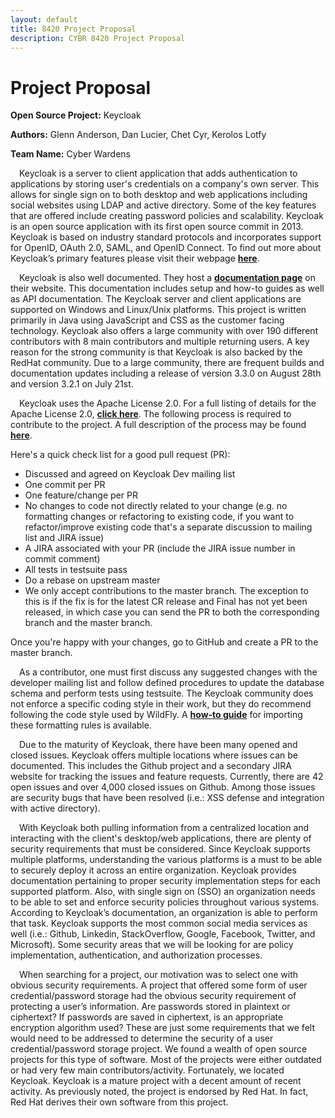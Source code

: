 ```yaml
---
layout: default
title: 8420 Project Proposal
description: CYBR 8420 Project Proposal
---
```

Project Proposal
================

<strong>Open Source Project:</strong> Keycloak

<strong>Authors:</strong> Glenn Anderson, Dan Lucier, Chet Cyr, Kerolos Lotfy

<strong>Team Name:</strong> Cyber Wardens


&emsp;Keycloak is a server to client application that adds authentication to applications by storing user's credentials on a company's own server. This allows for single sign on to both desktop and web applications including social websites using LDAP and active directory. Some of the key features that are offered include creating password policies and scalability. Keycloak is an open source application with its first open source commit in 2013. Keycloak is based on industry standard protocols and incorporates support for OpenID, OAuth 2.0, SAML, and OpenID Connect. To find out more about Keycloak’s primary features please visit their webpage <a href=" http://www.keycloak.org/about.html"><strong>here</strong></a>. 

&emsp;Keycloak is also well documented. They host a <a href="http://www.keycloak.org/documentation.html"><strong>documentation page</strong></a> on their website. This documentation includes setup and how-to guides as well as API documentation. The Keycloak server and client applications are supported on Windows and Linux/Unix platforms. This project is written primarily in Java using JavaScript and CSS as the customer facing technology. Keycloak also offers a large community with over 190 different contributors with 8 main contributors and multiple returning users. A key reason for the strong community is that Keycloak is also backed by the RedHat community. Due to a large community, there are frequent builds and documentation updates including a release of version 3.3.0 on August 28th and version 3.2.1 on July 21st.

&emsp;Keycloak uses the Apache License 2.0. For a full listing of details for the Apache License 2.0, <a href="https://www.apache.org/licenses/LICENSE-2.0"><strong>click here</strong></a>. The following process is required to contribute to the project. A full description of the process may be found <a href="https://github.com/keycloak/keycloak/blob/master/misc/HackingOnKeycloak.md"><strong>here</strong></a>.

Here's a quick check list for a good pull request (PR):
<ul>
  <li>Discussed and agreed on Keycloak Dev mailing list</li>
  <li>One commit per PR</li>
  <li>One feature/change per PR</li>
<li>No changes to code not directly related to your change (e.g. no formatting changes or refactoring to existing code, if you want to refactor/improve existing code that's a separate discussion to mailing list and JIRA issue)</li>
  <li>A JIRA associated with your PR (include the JIRA issue number in commit comment)</li>
  <li>All tests in testsuite pass</li>
  <li>Do a rebase on upstream master</li>
<li>We only accept contributions to the master branch. The exception to this is if the fix is for the latest CR release and Final has not yet been released, in which case you can send the PR to both the corresponding branch and the master branch.</li>
</ul> 
Once you're happy with your changes, go to GitHub and create a PR to the master branch.

&emsp;As a contributor, one must first discuss any suggested changes with the developer mailing list and follow defined procedures to update the database schema and perform tests using testsuite. The Keycloak community does not enforce a specific coding style in their work, but they do recommend following the code style used by WildFly. A <a href="https://developer.jboss.org/wiki/ImportFormattingRules?_sscc=t"><strong>how-to guide</strong></a> for importing these formatting rules is available.

&emsp;Due to the maturity of Keycloak, there have been many opened and closed issues. Keycloak offers multiple locations where issues can be documented. This includes the Github project and a secondary JIRA website for tracking the issues and feature requests. Currently, there are 42 open issues and over 4,000 closed issues on Github. Among those issues are security bugs that have been resolved (i.e.: XSS defense and integration with active directory). 

&emsp;With Keycloak both pulling information from a centralized location and interacting with the client's desktop/web applications, there are plenty of security requirements that must be considered. Since Keycloak supports multiple platforms, understanding the various platforms is a must to be able to securely deploy it across an entire organization. Keycloak provides documentation pertaining to proper security implementation steps for each supported platform. Also, with single sign on (SSO) an organization needs to be able to set and enforce security policies throughout various systems. According to Keycloak’s documentation, an organization is able to perform that task. Keycloak supports the most common social media services as well (i.e.: Github, Linkedin, StackOverflow, Google, Facebook, Twitter, and Microsoft). Some security areas that we will be looking for are policy implementation, authentication, and authorization processes.

&emsp;When searching for a project, our motivation was to select one with obvious security requirements. A project that offered some form of user credential/password storage had the obvious security requirement of protecting a user’s information. Are passwords stored in plaintext or ciphertext? If passwords are saved in ciphertext, is an appropriate encryption algorithm used? These are just some requirements that we felt would need to be addressed to determine the security of a user credential/password storage project. We found a wealth of open source projects for this type of software. Most of the projects were either outdated or had very few main contributors/activity. Fortunately, we located Keycloak. Keycloak is a mature project with a decent amount of recent activity. As previously noted, the project is endorsed by Red Hat. In fact, Red Hat derives their own software from this project.
